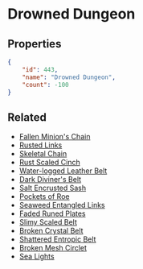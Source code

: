 # Drowned Dungeon

<no description available>

## Properties

```json
{
    "id": 443,
    "name": "Drowned Dungeon",
    "count": -100
}
```

## Related

- [Fallen Minion's Chain](../items/13968-fallen-minion-s-chain.md)
- [Rusted Links](../items/13975-rusted-links.md)
- [Skeletal Chain](../items/13976-skeletal-chain.md)
- [Rust Scaled Cinch](../items/13977-rust-scaled-cinch.md)
- [Water-logged Leather Belt](../items/13978-water-logged-leather-belt.md)
- [Dark Diviner's Belt](../items/13979-dark-diviner-s-belt.md)
- [Salt Encrusted Sash](../items/13980-salt-encrusted-sash.md)
- [Pockets of Roe](../items/13981-pockets-of-roe.md)
- [Seaweed Entangled Links](../items/13982-seaweed-entangled-links.md)
- [Faded Runed Plates](../items/13983-faded-runed-plates.md)
- [Slimy Scaled Belt](../items/13984-slimy-scaled-belt.md)
- [Broken Crystal Belt](../items/13985-broken-crystal-belt.md)
- [Shattered Entropic Belt](../items/13986-shattered-entropic-belt.md)
- [Broken Mesh Circlet](../items/13987-broken-mesh-circlet.md)
- [Sea Lights](../items/13988-sea-lights.md)

